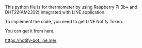 This python file is for thermometer by using Raspberry Pi 3b+ and DHT22(AM2302) integrated with LINE application.

To implement the code, you need to get LINE Notify Token.

You can get it from here.

https://notify-bot.line.me/
